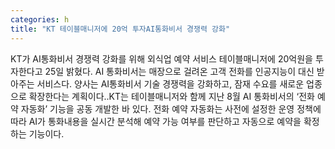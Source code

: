 ```yaml
---
categories: h
title: "KT 테이블매니저에 20억 투자AI통화비서 경쟁력 강화"
---
```

KT가 AI통화비서 경쟁력 강화를 위해 외식업 예약 서비스 테이블매니저에 20억원을 투자한다고 25일 밝혔다. AI 통화비서는 매장으로 걸려온 고객 전화를 인공지능이 대신 받아주는 서비스다. 양사는 AI통화비서 기술 경쟁력을 강화하고, 잠재 수요를 새로운 업종으로 확장한다는 계획이다..KT는 테이블매니저와 함께 지난 8월 AI 통화비서의 ‘전화 예약 자동화’ 기능을 공동 개발한 바 있다. 전화 예약 자동화는 사전에 설정한 운영 정책에 따라 AI가 통화내용을 실시간 분석해 예약 가능 여부를 판단하고 자동으로 예약을 확정하는 기능이다.